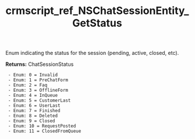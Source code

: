 ﻿---
title: crmscript_ref_NSChatSessionEntity_GetStatus
description: ChatSessionStatus NSChatSessionEntity.GetStatus()
intellisense: NSChatSessionEntity.GetStatus
keywords: NSChatSessionEntity, GetStatus
so.topic: reference
---

Enum indicating the status for the session (pending, active, closed, etc).

**Returns:** ChatSessionStatus

     - Enum: 0 = Invalid 
     - Enum: 1 = PreChatForm 
     - Enum: 2 = Faq 
     - Enum: 3 = OfflineForm 
     - Enum: 4 = InQueue 
     - Enum: 5 = CustomerLast 
     - Enum: 6 = UserLast 
     - Enum: 7 = Finished 
     - Enum: 8 = Deleted 
     - Enum: 9 = Closed 
     - Enum: 10 = RequestPosted 
     - Enum: 11 = ClosedFromQueue 

